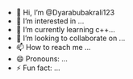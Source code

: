 - 👋 Hi, I’m @Dyarabubakrali123
- 👀 I’m interested in ...
- 🌱 I’m currently learning c++...
- 💞️ I’m looking to collaborate on ...
- 📫 How to reach me ...
- 😄 Pronouns: ...
- ⚡ Fun fact: ...

<!---
Dyarabubakrali123/Dyarabubakrali123 is a ✨ special ✨ repository because its `README.md` (this file) appears on your GitHub profile.
You can click the Preview link to take a look at your changes.
--->
